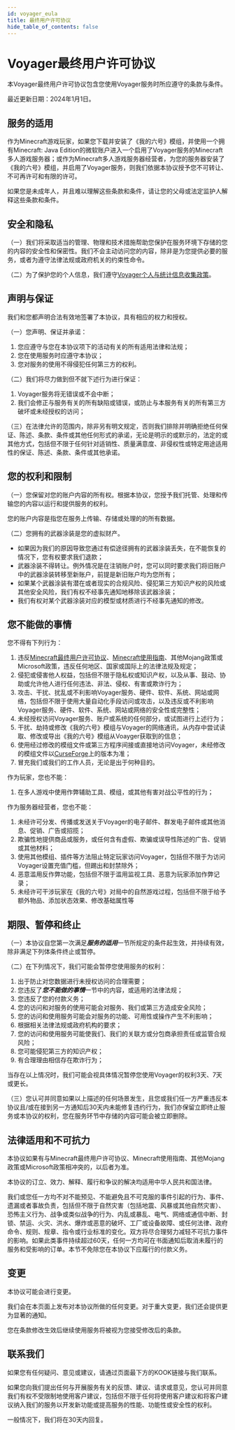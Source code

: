 ```yaml
---
id: voyager_eula
title: 最终用户许可协议
hide_table_of_contents: false 
---
```


# Voyager最终用户许可协议

本Voyager最终用户许可协议包含您使用Voyager服务时所应遵守的条款与条件。

最近更新日期：2024年1月1日。

## 服务的适用

作为Minecraft游戏玩家，如果您下载并安装了《我的六号》模组，并使用一个拥有Minecraft: Java Edition的微软账户进入一个启用了Voyager服务的Minecraft多人游戏服务器；或作为Minecraft多人游戏服务器经营者，为您的服务器安装了《我的六号》模组，并启用了Voyager服务，则我们依据本协议授予您不可转让、不可再许可和有限的许可。

如果您是未成年人，并且难以理解这些条款和条件，请让您的父母或法定监护人解释这些条款和条件。

## 安全和隐私

（一）我们将采取适当的管理、物理和技术措施帮助您保护在服务环境下存储的您的内容的安全性和保密性。我们不会主动访问您的内容，除非是为您提供必要的服务，或者为遵守法律法规或政府机关的约束性命令。

（二）为了保护您的个人信息，我们遵守[Voyager个人与统计信息收集政策](data_collect)。

## 声明与保证

我们和您都声明合法有效地签署了本协议，具有相应的权力和授权。

（一）您声明、保证并承诺：

1. 您应遵守与您在本协议项下的活动有关的所有适用法律和法规；
2. 您在使用服务时应遵守本协议；
3. 您对服务的使用不得侵犯任何第三方的权利。

（二）我们将尽力做到但不就下述行为进行保证：

1. Voyager服务将无错误或不会中断；
2. 我们会修正与服务有关的所有缺陷或错误，或防止与本服务有关的所有第三方破坏或未经授权的访问；

（三）在法律允许的范围内，除非另有明文规定，否则我们排除并明确拒绝任何保证、陈述、条款、条件或其他任何形式的承诺，无论是明示的或默示的，法定的或其他方式，包括但不限于任何针对适销性、质量满意度、非侵权性或特定用途适用性的保证、陈述、条款、条件或其他承诺。

## 您的权利和限制

（一）您保留对您的账户内容的所有权。根据本协议，您授予我们托管、处理和传输您的内容以运行和提供服务的权利。

您的账户内容是指您在服务上传输、存储或处理的的所有数据。

（二）您拥有的武器涂装是您的虚拟财产。

- 如果因为我们的原因导致您通过有偿途径拥有的武器涂装丢失，在不能恢复的情况下，您有权要求我们退款；
- 武器涂装不得转让。例外情况是在注销账户时，您可以同时要求我们将旧账户中的武器涂装转移至新账户，前提是新旧账户均为您所有；
- 如果某个武器涂装有潜在或者现实的合规风险、侵犯第三方知识产权的风险或其他安全风险，我们有权不经事先通知地移除该武器涂装；
- 我们有权对某个武器涂装对应的模型或材质进行不经事先通知的修改。

## 您不能做的事情

您不得有下列行为：

1. 违反[Minecraft最终用户许可协议](https://www.minecraft.net/en-us/eula)、[Minecraft使用指南](https://www.minecraft.net/en-us/usage-guidelines)、其他Mojang政策或Microsoft政策，违反任何地区、国家或国际上的法律法规及规定；
2. 侵犯或侵害他人权益，包括但不限于隐私权或知识产权，以及从事、鼓动、协助或允许他人进行任何违法、非法、侵权、有害或欺诈行为；
3. 攻击、干扰、扰乱或不利影响Voyager服务、硬件、软件、系统、网站或网络，包括但不限于使用大量自动化手段访问或攻击，以及违反或不利影响Voyager服务、硬件、软件、系统、网站或网络的安全性或完整性；
4. 未经授权访问Voyager服务、账户或系统的任何部分，或试图进行上述行为；
5. 干扰、劫持或修改《我的六号》模组与Voyager的网络通讯，从内存中尝试读取、修改或导出《我的六号》模组从Voayger获取到的信息；
6. 使用经过修改的模组文件或第三方程序间接或直接地访问Voyager，未经修改的模组文件以[CurseForge](https://www.curseforge.com/minecraft/mc-mods/rainbow6/files)上的版本为准；
7. 冒充我们或我们的工作人员，无论是出于何种目的。

作为玩家，您也不能：

1. 在多人游戏中使用作弊辅助工具、模组，或其他有害对战公平性的行为；


作为服务器经营者，您也不能：

1. 未经许可分发、传播或发送关于Voyager的电子邮件、群发电子邮件或其他消息、促销、广告或招揽；
2. 欺骗性地提供商品或服务，或任何含有虚假、欺骗或误导性陈述的广告、促销或其他材料；
3. 使用其他模组、插件等方法阻止特定玩家访问Voyager，包括但不限于为访问Voyager设置充值门槛，但踢出和封禁除外；
4. 恶意滥用反作弊功能，包括但不限于滥用监视工具、恶意为玩家添加作弊记录；
5. 未经许可干涉玩家在《我的六号》对局中的自然游戏过程，包括但不限于给予额外物品、添加状态效果、修改基础属性等



## 期限、暂停和终止

（一）本协议自您第一次满足***服务的适用***一节所规定的条件起生效，并持续有效，除非满足下列体条件终止或暂停。

（二）在下列情况下，我们可能会暂停您使用服务的权利：

1. 出于防止对您数据进行未授权访问的合理需要；
2. 您违反了***您不能做的事情***一节中的内容，或适用的法律法规；
3. 您违反了您的付款义务；
4. 您的访问和对服务的使用可能会对服务、我们或第三方造成安全风险；
5. 您的访问和使用服务可能会对服务的功能、可用性或操作产生不利影响；
6. 根据相关法律法规或政府机构的要求；
7. 您的访问和使用服务可能使我们、我们的关联方或分包商承担责任或监管合规风险；
8. 您可能侵犯第三方的知识产权；
9. 有合理理由相信存在欺诈行为；

当存在以上情况时，我们可能会视具体情况暂停您使用Voyager的权利3天、7天或更长。

（三）您认可并同意如果以上描述的任何场景发生，且您或我们任一方严重违反本协议且/或在接到另一方通知后30天内未能修复违约行为，我们亦保留立即终止服务或本协议的权利，您在服务环节中存储的内容可能会被立即删除。

## 法律适用和不可抗力

本协议如果有与Minecraft最终用户许可协议、Minecraft使用指南、其他Mojang政策或Microsoft政策相冲突的，以后者为准。

本协议的订立、效力、解释、履行和争议的解决均适用中华人民共和国法律。

我们或您任一方均不对不能预见、不能避免且不可克服的事件引起的行为、事件、遗漏或者事故负责，包括但不限于自然灾害（包括地震、风暴或其他自然灾害）、恐怖主义行为、战争或类似战争的行为、内乱或暴乱、电气、网络或通信中断、封锁、禁运、火灾、洪水、爆炸或恶意的破坏、工厂或设备故障、或任何法律、政府命令、规则、规章、指令或行业标准的变化。双方将尽合理努力减轻不可抗力事件的影响。如果此类事件持续超过60天，任何一方均可在书面通知后取消未履行的服务和受影响的订单。本节不免除您在本协议下应履行的付款义务。

## 变更

本协议可能会进行变更。

我们会在本页面上发布对本协议所做的任何变更。对于重大变更，我们还会提供更为显著的通知。

您在条款修改生效后继续使用服务将被视为您接受修改后的条款。

## 联系我们

如果您有任何疑问、意见或建议，请通过页面最下方的KOOK链接与我们联系。

如果您向我们提出任何与开展服务有关的反馈、建议、请求或意见，您认可并同意我们有权不受限制地使用客户建议，包括但不限于任何将使用客户建议和将客户建议纳入我们的服务以开发新功能或提高服务的性能、功能性或安全性的权利。

一般情况下，我们将在30天内回复。
